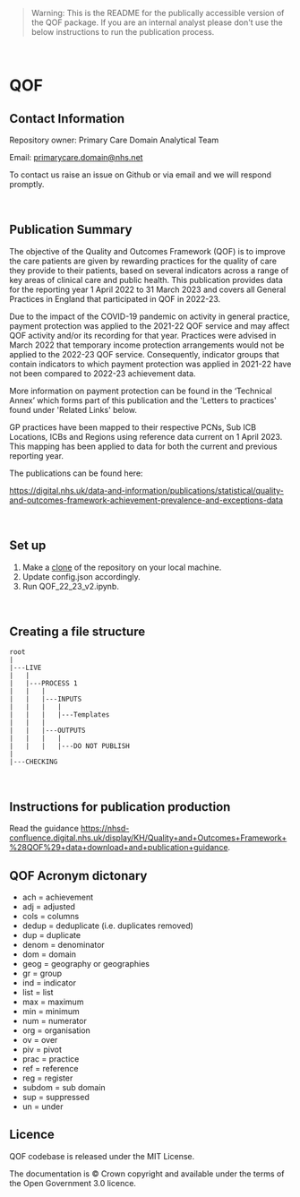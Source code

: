> Warning: This is the README for the publically accessible version of the QOF package. If you are an internal analyst please don't use the below instructions to run the publication process.

<p>&nbsp;</p>

# QOF

## Contact Information

Repository owner: Primary Care Domain Analytical Team

Email: primarycare.domain@nhs.net

To contact us raise an issue on Github or via email and we will respond promptly.

<p>&nbsp;</p>

## Publication Summary

The objective of the Quality and Outcomes Framework (QOF) is to improve the care patients are given by rewarding practices for the quality of care they provide to their patients, based on several indicators across a range of key areas of clinical care and public health. This publication provides data for the reporting year 1 April 2022 to 31 March 2023 and covers all General Practices in England that participated in QOF in 2022-23.

Due to the impact of the COVID-19 pandemic on activity in general practice, payment protection was applied to the 2021-22 QOF service and may affect QOF activity and/or its recording for that year. Practices were advised in March 2022 that temporary income protection arrangements would not be applied to the 2022-23 QOF service. Consequently, indicator groups that contain indicators to which payment protection was applied in 2021-22 have not been compared to 2022-23 achievement data.

More information on payment protection can be found in the ‘Technical Annex’ which forms part of this publication and the 'Letters to practices' found under 'Related Links' below.

GP practices have been mapped to their respective PCNs, Sub ICB Locations, ICBs and Regions using reference data current on 1 April 2023. This mapping has been applied to data for both the current and previous reporting year.

The publications can be found here:

https://digital.nhs.uk/data-and-information/publications/statistical/quality-and-outcomes-framework-achievement-prevalence-and-exceptions-data

<p>&nbsp;</p>

## Set up
1. Make a [clone](https://docs.github.com/en/repositories/creating-and-managing-repositories/cloning-a-repository) of the repository on your local machine.
2. Update config.json accordingly.
3. Run QOF_22_23_v2.ipynb.

<p>&nbsp;</p>

## Creating a file structure 
```
root
|
|---LIVE
|   |
|   |---PROCESS 1
|   |   |
|   |   |---INPUTS
|   |   |   |
|   |   |   |---Templates
|   |   |
|   |   |---OUTPUTS
|   |   |   |
|   |   |   |---DO NOT PUBLISH
|
|---CHECKING
```
<p>&nbsp;</p>

## Instructions for publication production
Read the guidance https://nhsd-confluence.digital.nhs.uk/display/KH/Quality+and+Outcomes+Framework+%28QOF%29+data+download+and+publication+guidance.

## QOF Acronym dictonary
- ach	= achievement
- adj	= adjusted
- cols = columns
- dedup = deduplicate (i.e. duplicates removed)
- dup	= duplicate
- denom = denominator
- dom = domain
- geog = geography or geographies
- gr = group
- ind = indicator
- list = list
- max = maximum
- min = minimum
- num = numerator
- org = organisation
- ov = over
- piv = pivot
- prac = practice
- ref = reference
- reg = register
- subdom = sub domain
- sup = suppressed
- un = under


## Licence
QOF codebase is released under the MIT License.

The documentation is © Crown copyright and available under the terms of the Open Government 3.0 licence.
